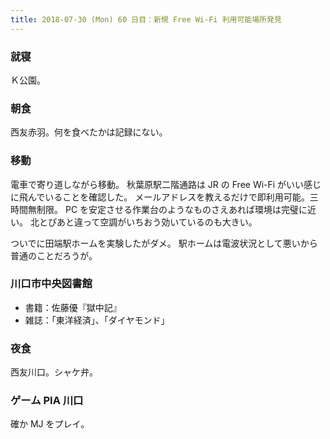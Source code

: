 ```yaml
---
title: 2018-07-30 (Mon) 60 日目：新規 Free Wi-Fi 利用可能場所発見
---
```


### 就寝

Ｋ公園。

### 朝食

西友赤羽。何を食べたかは記録にない。

### 移動

電車で寄り道しながら移動。
秋葉原駅二階通路は JR の Free Wi-Fi がいい感じに飛んでいることを確認した。
メールアドレスを教えるだけで即利用可能。三時間無制限。
PC を安定させる作業台のようなものさえあれば環境は完璧に近い。
北とぴあと違って空調がいちおう効いているのも大きい。

ついでに田端駅ホームを実験したがダメ。
駅ホームは電波状況として悪いから普通のことだろうが。

### 川口市中央図書館

* 書籍：佐藤優『獄中記』
* 雑誌：「東洋経済」、「ダイヤモンド」

### 夜食

西友川口。シャケ弁。

### ゲーム PIA 川口

確か MJ をプレイ。
